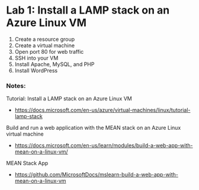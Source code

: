 # Lab 1: Install a LAMP stack on an Azure Linux VM

1. Create a resource group
2. Create a virtual machine
3. Open port 80 for web traffic
4. SSH into your VM
5. Install Apache, MySQL, and PHP
6. Install WordPress

### Notes:

Tutorial: Install a LAMP stack on an Azure Linux VM
* https://docs.microsoft.com/en-us/azure/virtual-machines/linux/tutorial-lamp-stack

Build and run a web application with the MEAN stack on an Azure Linux virtual machine
* https://docs.microsoft.com/en-us/learn/modules/build-a-web-app-with-mean-on-a-linux-vm/

MEAN Stack App
* https://github.com/MicrosoftDocs/mslearn-build-a-web-app-with-mean-on-a-linux-vm